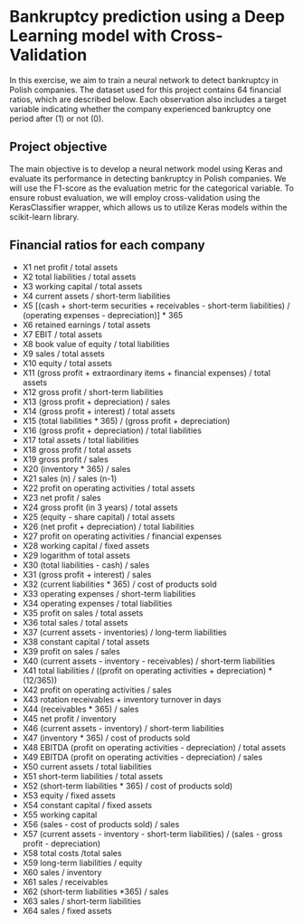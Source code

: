 # Bankruptcy prediction using a Deep Learning model with Cross-Validation

In this exercise, we aim to train a neural network to detect bankruptcy in Polish companies. The dataset used for this project contains 64 financial ratios, which are described below. Each observation also includes a target variable indicating whether the company experienced bankruptcy one period after (1) or not (0).

## Project objective 
The main objective is to develop a neural network model using Keras and evaluate its performance in detecting bankruptcy in Polish companies. We will use the F1-score as the evaluation metric for the categorical variable. To ensure robust evaluation, we will employ cross-validation using the KerasClassifier wrapper, which allows us to utilize Keras models within the scikit-learn library.


## Financial ratios for each company 
- X1 net profit / total assets
- X2 total liabilities / total assets
- X3 working capital / total assets
- X4 current assets / short-term liabilities
- X5 [(cash + short-term securities + receivables - short-term liabilities) / (operating expenses - depreciation)] * 365
- X6 retained earnings / total assets
- X7 EBIT / total assets
- X8 book value of equity / total liabilities
- X9 sales / total assets
- X10 equity / total assets
- X11 (gross profit + extraordinary items + financial expenses) / total assets
- X12 gross profit / short-term liabilities
- X13 (gross profit + depreciation) / sales
- X14 (gross profit + interest) / total assets
- X15 (total liabilities * 365) / (gross profit + depreciation)
- X16 (gross profit + depreciation) / total liabilities
- X17 total assets / total liabilities
- X18 gross profit / total assets
- X19 gross profit / sales
- X20 (inventory * 365) / sales
- X21 sales (n) / sales (n-1)
- X22 profit on operating activities / total assets
- X23 net profit / sales
- X24 gross profit (in 3 years) / total assets
- X25 (equity - share capital) / total assets
- X26 (net profit + depreciation) / total liabilities
- X27 profit on operating activities / financial expenses
- X28 working capital / fixed assets
- X29 logarithm of total assets
- X30 (total liabilities - cash) / sales
- X31 (gross profit + interest) / sales
- X32 (current liabilities * 365) / cost of products sold
- X33 operating expenses / short-term liabilities
- X34 operating expenses / total liabilities
- X35 profit on sales / total assets
- X36 total sales / total assets
- X37 (current assets - inventories) / long-term liabilities
- X38 constant capital / total assets
- X39 profit on sales / sales
- X40 (current assets - inventory - receivables) / short-term liabilities
- X41 total liabilities / ((profit on operating activities + depreciation) * (12/365))
- X42 profit on operating activities / sales
- X43 rotation receivables + inventory turnover in days
- X44 (receivables * 365) / sales
- X45 net profit / inventory
- X46 (current assets - inventory) / short-term liabilities
- X47 (inventory * 365) / cost of products sold
- X48 EBITDA (profit on operating activities - depreciation) / total assets
- X49 EBITDA (profit on operating activities - depreciation) / sales
- X50 current assets / total liabilities
- X51 short-term liabilities / total assets
- X52 (short-term liabilities * 365) / cost of products sold)
- X53 equity / fixed assets
- X54 constant capital / fixed assets
- X55 working capital
- X56 (sales - cost of products sold) / sales
- X57 (current assets - inventory - short-term liabilities) / (sales - gross profit - depreciation)
- X58 total costs /total sales
- X59 long-term liabilities / equity
- X60 sales / inventory
- X61 sales / receivables
- X62 (short-term liabilities *365) / sales
- X63 sales / short-term liabilities
- X64 sales / fixed assets

